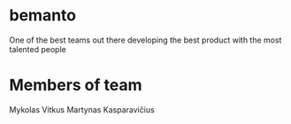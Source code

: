 # bemanto
One of the best teams out there developing the best product with the most talented people

# Members of team

Mykolas Vitkus
Martynas Kasparavičius
